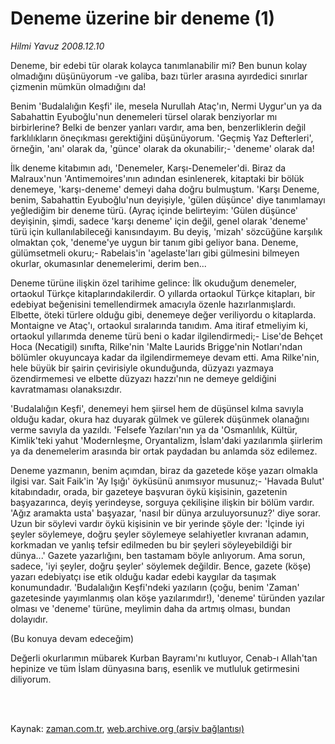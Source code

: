 # Deneme üzerine  bir deneme (1)

*Hilmi Yavuz 2008.12.10*

<td class="columnist-detail">
<p>Deneme, bir edebi tür olarak kolayca tanımlanabilir mi? Ben bunun kolay olmadığını düşünüyorum -ve galiba, bazı türler arasına ayırdedici sınırlar çizmenin mümkün olmadığını da!</p>
<p>
<div id="haberMetinDiv">
<p> Benim 'Budalalığın Keşfi' ile, mesela Nurullah Ataç'ın, Nermi Uygur'un ya da Sabahattin Eyuboğlu'nun denemeleri türsel olarak benziyorlar mı birbirlerine? Belki de benzer yanları vardır, ama ben, benzerliklerin değil farklılıkların öneçıkması gerektiğini düşünüyorum. 'Geçmiş Yaz Defterleri', örneğin, 'anı' olarak da, 'günce' olarak da okunabilir;- 'deneme' olarak da!
<p>İlk deneme kitabımın adı, 'Denemeler, Karşı-Denemeler'di. Biraz da Malraux'nun 'Antimemoires'ının adından esinlenerek, kitaptaki bir bölük denemeye, 'karşı-deneme' demeyi daha doğru bulmuştum. 'Karşı Deneme, benim, Sabahattin Eyuboğlu'nun deyişiyle, 'gülen düşünce' diye tanımlamayı yeğlediğim bir deneme türü. (Ayraç içinde belirteyim: 'Gülen düşünce' deyişinin, şimdi, sadece 'karşı deneme' için değil, genel olarak 'deneme' türü için kullanılabileceği kanısındayım. Bu deyiş, 'mizah' sözcüğüne karşılık olmaktan çok, 'deneme'ye uygun bir tanım gibi geliyor bana. Deneme, gülümsetmeli okuru;- Rabelais'in 'agelaste'ları gibi gülmesini bilmeyen okurlar, okumasınlar denemelerimi, derim ben...
<p>Deneme türüne ilişkin özel tarihime gelince: İlk okuduğum denemeler, ortaokul Türkçe kitaplarındakilerdir. O yıllarda ortaokul Türkçe kitapları, bir edebiyat beğenisini temellendirmek amacıyla özenle hazırlanmışlardı. Elbette, öteki türlere olduğu gibi, denemeye değer veriliyordu o kitaplarda. Montaigne ve Ataç'ı, ortaokul sıralarında tanıdım. Ama itiraf etmeliyim ki, ortaokul yıllarımda deneme türü beni o kadar ilgilendirmedi;- Lise'de Behçet Hoca (Necatigil) sınıfta, Rilke'nin 'Malte Laurids Brigge'nin Notları'ndan bölümler okuyuncaya kadar da ilgilendirmemeye devam etti. Ama Rilke'nin, hele büyük bir şairin çevirisiyle okunduğunda, düzyazı yazmaya özendirmemesi ve elbette düzyazı hazzı'nın ne demeye geldiğini kavratmaması olanaksızdır. 
<p>'Budalalığın Keşfi', denemeyi hem şiirsel hem de düşünsel kılma savıyla olduğu kadar, okura haz duyarak gülmek ve gülerek düşünmek olanağını verme savıyla da yazıldı. 'Felsefe Yazıları'nın ya da 'Osmanlılık, Kültür, Kimlik'teki yahut 'Modernleşme, Oryantalizm, İslam'daki yazılarımla şiirlerim ya da denemelerim arasında bir ortak paydadan bu anlamda söz edilemez.
<p>Deneme yazmanın, benim açımdan, biraz da gazetede köşe yazarı olmakla ilgisi var. Sait Faik'in 'Ay Işığı' öyküsünü anımsıyor musunuz;- 'Havada Bulut' kitabındadır, orada, bir gazeteye başvuran öykü kişisinin, gazetenin başyazarınca, deyiş yerindeyse, sorguya çekilişine ilişkin bir bölüm vardır. 'Ağız aramakta usta' başyazar, 'nasıl bir dünya arzuluyorsunuz?' diye sorar. Uzun bir söylevi vardır öykü kişisinin ve bir yerinde şöyle der: 'İçinde iyi şeyler söylemeye, doğru şeyler söylemeye selahiyetler kıvranan adamın, korkmadan ve yanlış tefsir edilmeden bu bir şeyleri söyleyebildiği bir dünya...' Gazete yazarlığını, ben tastamam böyle anlıyorum. Ama sorun, sadece, 'iyi şeyler, doğru şeyler' söylemek değildir. Bence, gazete (köşe) yazarı edebiyatçı ise etik olduğu kadar edebi kaygılar da taşımak konumundadır. 'Budalalığın Keşfi'ndeki yazıların (çoğu, benim 'Zaman' gazetesinde yayımlanmış olan köşe yazılarımdır!), 'deneme' türünden yazılar olması ve 'deneme' türüne, meylimin daha da artmış olması, bundan dolayıdır.
<p>(Bu konuya devam edeceğim)
<p> Değerli okurlarımın mübarek Kurban Bayramı'nı kutluyor, Cenab-ı Allah'tan hepinize ve tüm İslam dünyasına barış, esenlik ve mutluluk getirmesini diliyorum.</p></p></p></p></p></p></p></div>
</p>


<p><br>
		 </br></p></td>

Kaynak: [zaman.com.tr](http://zaman.com.tr/yazar.do?yazino=768866), [web.archive.org (arşiv bağlantısı)](http://web.archive.org/web/20120306071342/http://www.zaman.com.tr:80/yazar.do?yazino=768866)
